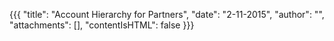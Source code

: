 {{{
  "title": "Account Hierarchy for Partners",
  "date": "2-11-2015",
  "author": "",
  "attachments": [],
  "contentIsHTML": false
}}}